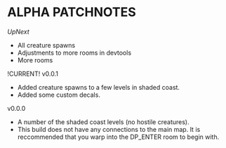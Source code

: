# ALPHA PATCHNOTES

$Up Next$
- All creature spawns
- Adjustments to more rooms in devtools
- More rooms

!CURRENT! v0.0.1
- Added creature spawns to a few levels in shaded coast.
- Added some custom decals.

v0.0.0
- A number of the shaded coast levels (no hostile creatures).
- This build does not have any connections to the main map. It is reccommended that you warp into the DP_ENTER room to begin with.
